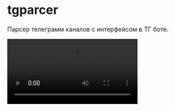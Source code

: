 # tgparcer
Парсер телеграмм каналов с интерфейсом в ТГ боте.

<video src='https://www.youtube.com/watch?v=jEj9raCd50E'></video>

